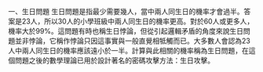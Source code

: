 一、生日問題
生日問題是指最少需要幾人，當中兩人同生日的機率才會過半。答案是23人，所以30人的小學班級中兩人同生日的機率更高。對於60人或更多人，機率大於99%。這問題有時也稱生日悖論，但從引起邏輯矛盾的角度來說生日問題並非悖論，它稱作悖論只因這事實與一般直覺相牴觸而已。大多數人會認為23人中兩人同生日的機率應該遠小於一半。計算與此相關的機率稱為生日問題，在這個問題之後的數學理論已用於設計著名的密碼攻擊方法：生日攻擊。